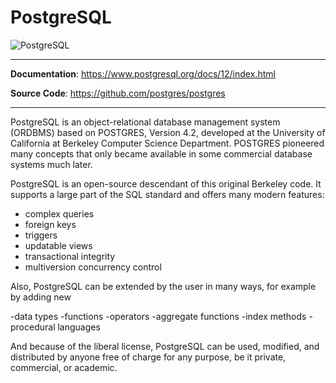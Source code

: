 # PostgreSQL

![PostgreSQL](/docs/assets/img/postgresql-hero.png)

---

**Documentation**: <a href="https://www.postgresql.org/docs/12/index.html" target="_blank">https://www.postgresql.org/docs/12/index.html</a>

**Source Code**: <a href="https://github.com/postgres/postgres" target="_blank">https://github.com/postgres/postgres</a>

---

PostgreSQL is an object-relational database management system (ORDBMS) based on POSTGRES, Version 4.2, developed at the University of California at Berkeley Computer Science Department. POSTGRES pioneered many concepts that only became available in some commercial database systems much later.

PostgreSQL is an open-source descendant of this original Berkeley code. It supports a large part of the SQL standard and offers many modern features:

- complex queries
- foreign keys
- triggers
- updatable views
- transactional integrity
- multiversion concurrency control

Also, PostgreSQL can be extended by the user in many ways, for example by adding new

-data types
-functions
-operators
-aggregate functions
-index methods
-procedural languages

And because of the liberal license, PostgreSQL can be used, modified, and distributed by anyone free of charge for any purpose, be it private, commercial, or academic.
